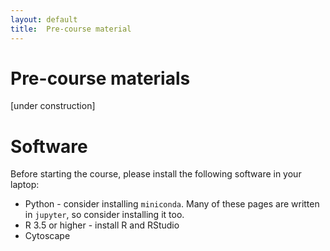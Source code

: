 ```yaml
---
layout: default
title:  Pre-course material
---
```


# Pre-course materials

[under construction]

# Software
Before starting the course, please install the following software in your laptop:
- Python - consider installing `miniconda`. Many of these pages are written in `jupyter`, so consider installing it too.
- R 3.5 or higher - install R and RStudio
- Cytoscape